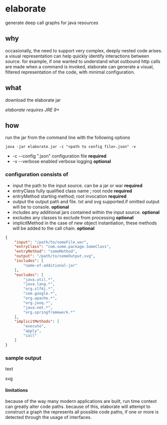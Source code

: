 # elaborate

generate deep call graphs for java resources


## why

occasionally, the need to support very complex, deeply nested code arises. a visual representation can help quickly
identify interactions between source. for example, if one wanted to understand what outbound http calls are made when a 
command is invoked, elaborate can generate a visual, filtered representation of the code, with minimal configuration.


## what 

download the elaborate jar

*elaborate requires JRE 9+*

## how

run the jar from the command line with the following options
````
java -jar elaborate.jar -c "<path to config file>.json" -v
````
* -c --config "<path to config file>.json"  configuration file **required**
* -v --verbose enabled verbose logging **optional**


### configuration consists of

* input the path to the input source. can be a jar or war **required**
* entryClass fully qualified class name ; root node **required**
* entryMethod starting method; root invocation **required**
* output the output path and file. txt and svg supported.if omitted output will be to console. **optional**
* includes any additional jars contained within the input source. **optional**
* excludes any classes to exclude from processing **optional**
* implicitMethod in the case of new object instantiation, these methods will be added to the call chain. **optional**


````json
{
    "input": "/path/to/someFile.war",
    "entryClass": "com.some.package.SomeClass",
    "entryMethod": "someMethod",
    "output": "/path/to/someOutput.svg",
    "includes": [
        "name-of-additional-jar"
    ],
    "excludes": [
        "java.util.*",
        "java.lang.*",
        "org.slf4j.*",
        "com.google.*",
        "org.apache.*",
        "org.jooq.*",
        "java.net.*",
        "org.springframework.*"
    ],
    "implicitMethods": [
        "execute",
        "apply",
        "call"
    ]
}
````


### sample output


text



svg



#### limitations

because of the way many modern applications are built, run time context can greatly alter code paths. because of this,
elaborate will attempt to construct a graph the represents all possible code paths, if one or more is detected through 
the usage of interfaces.